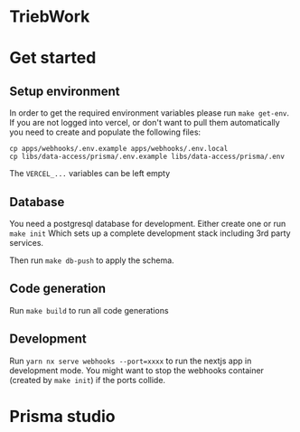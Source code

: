 # TriebWork



# Get started

## Setup environment

In order to get the required environment variables please run `make get-env`.
If you are not logged into vercel, or don't want to pull them automatically you need to create and populate the following files:
```
cp apps/webhooks/.env.example apps/webhooks/.env.local
cp libs/data-access/prisma/.env.example libs/data-access/prisma/.env
```
The `VERCEL_...` variables can be left empty


## Database

You need a postgresql database for development. Either create one or run `make init` Which sets up a complete development stack including 3rd party services.

Then run `make db-push` to apply the schema.

## Code generation

Run `make build` to run all code generations

## Development

Run `yarn nx serve webhooks --port=xxxx` to run the nextjs app in development mode.
You might want to stop the webhooks container (created by `make init`) if the ports collide.

# Prisma studio
